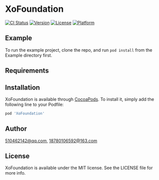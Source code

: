 # XoFoundation

[![CI Status](https://img.shields.io/travis/510462142@qq.com/XoFoundation.svg?style=flat)](https://travis-ci.org/510462142@qq.com/XoFoundation)
[![Version](https://img.shields.io/cocoapods/v/XoFoundation.svg?style=flat)](https://cocoapods.org/pods/XoFoundation)
[![License](https://img.shields.io/cocoapods/l/XoFoundation.svg?style=flat)](https://cocoapods.org/pods/XoFoundation)
[![Platform](https://img.shields.io/cocoapods/p/XoFoundation.svg?style=flat)](https://cocoapods.org/pods/XoFoundation)

## Example

To run the example project, clone the repo, and run `pod install` from the Example directory first.

## Requirements

## Installation

XoFoundation is available through [CocoaPods](https://cocoapods.org). To install
it, simply add the following line to your Podfile:

```ruby
pod 'XoFoundation'
```

## Author

510462142@qq.com, 18780106592@163.com

## License

XoFoundation is available under the MIT license. See the LICENSE file for more info.
